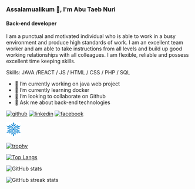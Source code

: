 
### Assalamualikum 👋, I'm Abu Taeb Nuri
#### Back-end developer

I am a punctual and motivated individual who is able to work in a busy environment and produce high standards of work. I am an excellent team worker and am able to take instructions from all levels and build up good working relationships with all colleagues. I am flexible, reliable and possess excellent time keeping skills.

Skills: JAVA /REACT / JS / HTML / CSS / PHP / SQL

- 🔭 I’m currently working on java web project 
- 🌱 I’m currently learning docker 
- 👯 I’m looking to collaborate on Github 
- 💬 Ask me about back-end technologies 


[<img src='https://cdn.jsdelivr.net/npm/simple-icons@3.0.1/icons/github.svg' alt='github' height='40'>](https://github.com/Nuri6336)  [<img src='https://cdn.jsdelivr.net/npm/simple-icons@3.0.1/icons/linkedin.svg' alt='linkedin' height='40'>](https://www.linkedin.com/in/Taeb6336/)  [<img src='https://cdn.jsdelivr.net/npm/simple-icons@3.0.1/icons/facebook.svg' alt='facebook' height='40'>](https://www.facebook.com/abutalha)  

<a href='https://archiveprogram.github.com/'><img src='https://raw.githubusercontent.com/acervenky/animated-github-badges/master/assets/acbadge.gif' width='40' height='40'></a> 

[![trophy](https://github-profile-trophy.vercel.app/?username=Nuri6336)](https://github.com/ryo-ma/github-profile-trophy)

[![Top Langs](https://github-readme-stats.vercel.app/api/top-langs/?username=Nuri6336)](https://github.com/anuraghazra/github-readme-stats)

![GitHub stats](https://github-readme-stats.vercel.app/api?username=Nuri6336&show_icons=true)   

![GitHub streak stats](https://streak-stats.demolab.com/?user=Nuri6336)  

